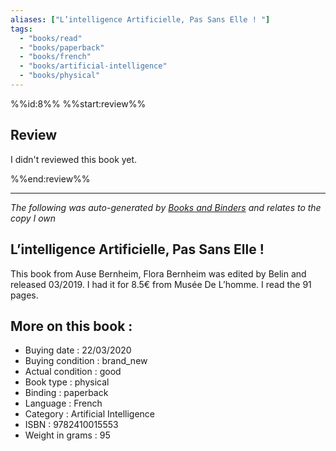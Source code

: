 ```yaml
---
aliases: ["L’intelligence Artificielle, Pas Sans Elle ! "] 
tags: 
  - "books/read" 
  - "books/paperback" 
  - "books/french"
  - "books/artificial-intelligence"
  - "books/physical"
---
```

%%id:8%%
%%start:review%%
## Review
I didn't reviewed this book yet. 

%%end:review%%

---
_The following was auto-generated by [Books and Binders](Books%20and%20Binders.md) and relates to the copy I own_
## L’intelligence Artificielle, Pas Sans Elle ! 
This book from Ause Bernheim, Flora Bernheim  was edited by Belin and released 03/2019. I had it for 8.5€ from Musée De L’homme. I read the 91 pages.

## More on this book :
- Buying date : 22/03/2020
- Buying condition : brand_new
- Actual condition : good
- Book type : physical
- Binding : paperback
- Language : French
- Category : Artificial Intelligence
- ISBN : 9782410015553
- Weight in grams : 95
